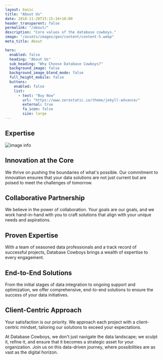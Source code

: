 ```yaml
---
layout: basic
title: "About Us"
date: 2018-11-28T15:15:34+10:00
header_transparent: false
permalink: "/about/"
description: "Core values of the database cowboys."
image: "/assets/images/gen/content/content-5.webp"
meta_title: About

hero:
  enabled: false
  heading: "About Us"
  sub_heading: "Why Choose Database Cowboys?"
  background_image: false
  background_image_blend_mode: false
  full_height_mobile: false
  buttons:
    enabled: false
    list:
      - text: "Buy Now"
        url: "https://www.zerostatic.io/theme/jekyll-advance/"
        external: true
        fa_icon: false
        size: large
---
```


## Expertise

![image info](https://databasecowboys.org/assets/images/certification-scroll.gif)

## Innovation at the Core
We thrive on pushing the boundaries of what's possible. Our commitment to innovation ensures that your data solutions are not just current but are poised to meet the challenges of tomorrow.

## Collaborative Partnership
We believe in the power of collaboration. Your goals are our goals, and we work hand-in-hand with you to craft solutions that align with your unique needs and aspirations.

## Proven Expertise
With a team of seasoned data professionals and a track record of successful projects, Database Cowboys brings a wealth of expertise to every engagement.

## End-to-End Solutions
From the initial stages of data integration to ongoing support and optimization, we offer comprehensive, end-to-end solutions to ensure the success of your data initiatives.

## Client-Centric Approach
Your satisfaction is our priority. We approach each project with a client-centric mindset, tailoring our solutions to exceed your expectations.

At Database Cowboys, we don't just navigate the data landscape; we sculpt it, refine it, and ensure that it becomes a strategic asset for your organization. Join us on this data-driven journey, where possibilities are as vast as the digital horizon.
